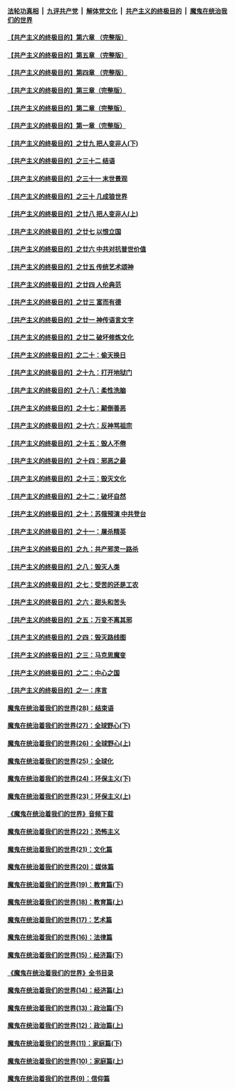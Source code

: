 ####  [法轮功真相](../../../../basic/blob/master/README.md?t=04191130) &nbsp;|&nbsp; [九评共产党](../../../../9ping.md/blob/master/README.md?t=04191130) &nbsp;|&nbsp; [解体党文化](../../../../jtdwh.md/blob/master/README.md?t=04191130)  &nbsp;|&nbsp; [共产主义的终极目的](../../../../gczydzjmd.md/blob/master/README.md?t=04191130) &nbsp;|&nbsp; [魔鬼在统治我们的世界](../../../../mgztzwmdsj.md/blob/master/README.md?t=04191130) 

#### [【共产主义的终极目的】第六章 （完整版）](../pages/nsc422/n11428913.md?t=04191130) 

#### [【共产主义的终极目的】第五章 （完整版）](../pages/nsc422/n11428912.md?t=04191130) 

#### [【共产主义的终极目的】第四章 （完整版）](../pages/nsc422/n11428907.md?t=04191130) 

#### [【共产主义的终极目的】第三章（完整版）](../pages/nsc422/n11428848.md?t=04191130) 

#### [【共产主义的终极目的】第二章（完整版）](../pages/nsc422/n11428831.md?t=04191130) 

#### [【共产主义的终极目的】第一章（完整版）](../pages/nsc422/n11417651.md?t=04191130) 

#### [【共产主义的终极目的】之廿九 把人变非人(下)](../pages/nsc422/n11344140.md?t=04191130) 

#### [【共产主义的终极目的】之三十二 结语](../pages/nsc422/n11360535.md?t=04191130) 

#### [【共产主义的终极目的】之三十一 末世景观](../pages/nsc422/n11351129.md?t=04191130) 

#### [【共产主义的终极目的】之三十 几成狼世界](../pages/nsc422/n11348280.md?t=04191130) 

#### [【共产主义的终极目的】之廿八 把人变非人(上)](../pages/nsc422/n11340492.md?t=04191130) 

#### [【共产主义的终极目的】之廿七 以恨立国](../pages/nsc422/n11336944.md?t=04191130) 

#### [【共产主义的终极目的】之廿六 中共对抗普世价值](../pages/nsc422/n11324785.md?t=04191130) 

#### [【共产主义的终极目的】之廿五 传统艺术颂神](../pages/nsc422/n11296396.md?t=04191130) 

#### [【共产主义的终极目的】之廿四 人伦典范](../pages/nsc422/n11296397.md?t=04191130) 

#### [【共产主义的终极目的】之廿三 富而有德](../pages/nsc422/n11283598.md?t=04191130) 

#### [【共产主义的终极目的】之廿一 神传语言文字](../pages/nsc422/n11263265.md?t=04191130) 

#### [【共产主义的终极目的】之廿二 破坏修炼文化](../pages/nsc422/n11245728.md?t=04191130) 

#### [【共产主义的终极目的】之二十：偷天换日](../pages/nsc422/n11238846.md?t=04191130) 

#### [【共产主义的终极目的】之十九：打开地狱门](../pages/nsc422/n11206376.md?t=04191130) 

#### [【共产主义的终极目的】之十八：柔性洗脑](../pages/nsc422/n11199994.md?t=04191130) 

#### [【共产主义的终极目的】之十七：颠倒善恶](../pages/nsc422/n11179782.md?t=04191130) 

#### [【共产主义的终极目的】之十六：反神骂祖宗](../pages/nsc422/n11166798.md?t=04191130) 

#### [【共产主义的终极目的】之十五：毁人不倦](../pages/nsc422/n11166792.md?t=04191130) 

#### [【共产主义的终极目的】之十四：邪恶之最](../pages/nsc422/n11150249.md?t=04191130) 

#### [【共产主义的终极目的】之十三：毁灭文化](../pages/nsc422/n11135227.md?t=04191130) 

#### [【共产主义的终极目的】之十二：破坏自然](../pages/nsc422/n11135214.md?t=04191130) 

#### [【共产主义的终极目的】之十：苏俄预演 中共登台](../pages/nsc422/n11118424.md?t=04191130) 

#### [【共产主义的终极目的】之十一：屠杀精英](../pages/nsc422/n11118442.md?t=04191130) 

#### [【共产主义的终极目的】之九：共产邪灵一路杀](../pages/nsc422/n11114139.md?t=04191130) 

#### [【共产主义的终极目的】之八：毁灭人类](../pages/nsc422/n11108503.md?t=04191130) 

#### [【共产主义的终极目的】之七：受苦的还是工农](../pages/nsc422/n11101809.md?t=04191130) 

#### [【共产主义的终极目的】之六：甜头和苦头](../pages/nsc422/n11096971.md?t=04191130) 

#### [【共产主义的终极目的】之五：万变不离其邪](../pages/nsc422/n11091285.md?t=04191130) 

#### [【共产主义的终极目的】之四：毁灭路线图](../pages/nsc422/n11086284.md?t=04191130) 

#### [【共产主义的终极目的】之三：马克思魔变](../pages/nsc422/n11061941.md?t=04191130) 

#### [【共产主义的终极目的】之二：中心之国](../pages/nsc422/n11047728.md?t=04191130) 

#### [【共产主义的终极目的】之一：序言](../pages/nsc422/n11086077.md?t=04191130) 

#### [魔鬼在统治着我们的世界(28)：结束语](../pages/nsc422/n10936246.md?t=04191130) 

#### [魔鬼在统治着我们的世界(27)：全球野心(下)](../pages/nsc422/n10928319.md?t=04191130) 

#### [魔鬼在统治着我们的世界(26)：全球野心(上)](../pages/nsc422/n10900318.md?t=04191130) 

#### [魔鬼在统治着我们的世界(25)：全球化](../pages/nsc422/n10788205.md?t=04191130) 

#### [魔鬼在统治着我们的世界(24)：环保主义(下)](../pages/nsc422/n10695307.md?t=04191130) 

#### [魔鬼在统治着我们的世界(23)：环保主义(上)](../pages/nsc422/n10688613.md?t=04191130) 

#### [《魔鬼在统治着我们的世界》音频下载](../pages/nsc422/n10635553.md?t=04191130) 

#### [魔鬼在统治着我们的世界(22)：恐怖主义](../pages/nsc422/n10614727.md?t=04191130) 

#### [魔鬼在统治着我们的世界(21)：文化篇](../pages/nsc422/n10597706.md?t=04191130) 

#### [魔鬼在统治着我们的世界(20)：媒体篇](../pages/nsc422/n10586579.md?t=04191130) 

#### [魔鬼在统治着我们的世界(19)：教育篇(下)](../pages/nsc422/n10564808.md?t=04191130) 

#### [魔鬼在统治着我们的世界(18)：教育篇(上)](../pages/nsc422/n10526970.md?t=04191130) 

#### [魔鬼在统治着我们的世界(17)：艺术篇](../pages/nsc422/n10499093.md?t=04191130) 

#### [魔鬼在统治着我们的世界(16)：法律篇](../pages/nsc422/n10485969.md?t=04191130) 

#### [魔鬼在统治着我们的世界(15)：经济篇(下)](../pages/nsc422/n10469975.md?t=04191130) 

#### [《魔鬼在统治着我们的世界》全书目录](../pages/nsc422/n10464261.md?t=04191130) 

#### [魔鬼在统治着我们的世界(14)：经济篇(上)](../pages/nsc422/n10457370.md?t=04191130) 

#### [魔鬼在统治着我们的世界(13)：政治篇(下)](../pages/nsc422/n10448270.md?t=04191130) 

#### [魔鬼在统治着我们的世界(12)：政治篇(上)](../pages/nsc422/n10444576.md?t=04191130) 

#### [魔鬼在统治着我们的世界(11)：家庭篇(下)](../pages/nsc422/n10440961.md?t=04191130) 

#### [魔鬼在统治着我们的世界(10)：家庭篇(上)](../pages/nsc422/n10435448.md?t=04191130) 

#### [魔鬼在统治着我们的世界(9)：信仰篇](../pages/nsc422/n10432159.md?t=04191130) 

